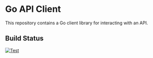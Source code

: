 # Go API Client

This repository contains a Go client library for interacting with an API.

## Build Status
[![Test](https://github.com/omniboost/go-apaleo/actions/workflows/test.yml/badge.svg)](https://github.com/omniboost/go-apaleo/actions/workflows/test.yml)

